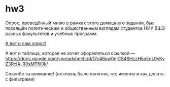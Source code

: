 # hw3

Опрос, проведённый мною в рамках этого домашнего задания, был посвящён политическим и общественным взглядам студентов НИУ ВШЭ разных факультетов и учебных программ. 

[А вот и сам опрос!](https://docs.google.com/forms/d/1GKHDtZmW3vZuJsBMxMoMtNjnRgNdCSPx5M1AxVerJLs/)

А вот и таблица, которая не хочет оформляться ссылкой — https://docs.google.com/spreadsheets/d/17c46aw0njGS4SHzzH5oEnL0yKyZ3RclA_R0sMTfil0k/

Спасибо за внимание! (не очень было понятно, что именно и как делать с фильтрами)
